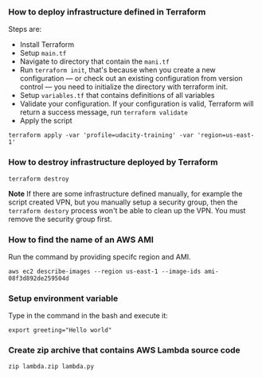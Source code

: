 ### How to deploy infrastructure defined in Terraform

Steps are:

- Install Terraform
- Setup `main.tf`
- Navigate to directory that contain the `mani.tf`
- Run `terraform init`, that's because when you create a new configuration — or check out an existing configuration from version control — you need to initialize the directory with terraform init.
- Setup `variables.tf` that contains definitions of all variables
- Validate your configuration. If your configuration is valid, Terraform will return a success message, run `terraform validate`
- Apply the script

```
terraform apply -var 'profile=udacity-training' -var 'region=us-east-1'
```

### How to destroy infrastructure deployed by Terraform

```
terraform destroy
```

**Note** If there are some infrastructure defined manually, for example the script created VPN, but you manually setup a security group, then the `terraform destory` process won't be able to clean up the VPN. You must remove the security group first.

### How to find the name of an AWS AMI

Run the command by providing specifc region and AMI.

```
aws ec2 describe-images --region us-east-1 --image-ids ami-08f3d892de259504d
```

### Setup environment variable

Type in the command in the bash and execute it:

```
export greeting="Hello world"
```

### Create zip archive that contains AWS Lambda source code

```
zip lambda.zip lambda.py
```
